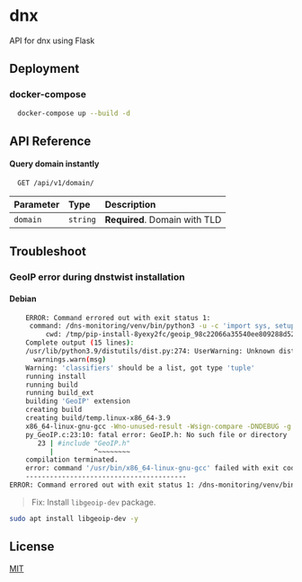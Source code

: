 # dnx
API for dnx using Flask

## Deployment

### docker-compose

```bash
  docker-compose up --build -d
```

## API Reference

#### Query domain instantly

```http
  GET /api/v1/domain/
```

| Parameter | Type     | Description                   |
| :-------- | :------- | :---------------------------- |
| `domain`  | `string` | **Required**. Domain with TLD |

## Troubleshoot

### GeoIP error during dnstwist installation

#### Debian

```bash
    ERROR: Command errored out with exit status 1:
     command: /dns-monitoring/venv/bin/python3 -u -c 'import sys, setuptools, tokenize; sys.argv[0] = '"'"'/tmp/pip-install-8yexy2fc/geoip_98c22066a35540ee809288d527a059e0/setup.py'"'"'; __file__='"'"'/tmp/pip-install-8yexy2fc/geoip_98c22066a35540ee809288d527a059e0/setup.py'"'"';f=getattr(tokenize, '"'"'open'"'"', open)(__file__);code=f.read().replace('"'"'\r\n'"'"', '"'"'\n'"'"');f.close();exec(compile(code, __file__, '"'"'exec'"'"'))' install --record /tmp/pip-record-r7vqlyng/install-record.txt --single-version-externally-managed --compile --install-headers /dns-monitoring/venv/include/site/python3.9/GeoIP
         cwd: /tmp/pip-install-8yexy2fc/geoip_98c22066a35540ee809288d527a059e0/
    Complete output (15 lines):
    /usr/lib/python3.9/distutils/dist.py:274: UserWarning: Unknown distribution option: 'bugtrack_url'
      warnings.warn(msg)
    Warning: 'classifiers' should be a list, got type 'tuple'
    running install
    running build
    running build_ext
    building 'GeoIP' extension
    creating build
    creating build/temp.linux-x86_64-3.9
    x86_64-linux-gnu-gcc -Wno-unused-result -Wsign-compare -DNDEBUG -g -fwrapv -O2 -Wall -g -fstack-protector-strong -Wformat -Werror=format-security -g -fwrapv -O2 -g -fstack-protector-strong -Wformat -Werror=format-security -Wdate-time -D_FORTIFY_SOURCE=2 -fPIC -I/dns-monitoring/venv/include -I/usr/include/python3.9 -c py_GeoIP.c -o build/temp.linux-x86_64-3.9/py_GeoIP.o
    py_GeoIP.c:23:10: fatal error: GeoIP.h: No such file or directory
       23 | #include "GeoIP.h"
          |          ^~~~~~~~~
    compilation terminated.
    error: command '/usr/bin/x86_64-linux-gnu-gcc' failed with exit code 1
    ----------------------------------------
ERROR: Command errored out with exit status 1: /dns-monitoring/venv/bin/python3 -u -c 'import sys, setuptools, tokenize; sys.argv[0] = '"'"'/tmp/pip-install-8yexy2fc/geoip_98c22066a35540ee809288d527a059e0/setup.py'"'"'; __file__='"'"'/tmp/pip-install-8yexy2fc/geoip_98c22066a35540ee809288d527a059e0/setup.py'"'"';f=getattr(tokenize, '"'"'open'"'"', open)(__file__);code=f.read().replace('"'"'\r\n'"'"', '"'"'\n'"'"');f.close();exec(compile(code, __file__, '"'"'exec'"'"'))' install --record /tmp/pip-record-r7vqlyng/install-record.txt --single-version-externally-managed --compile --install-headers /dns-monitoring/venv/include/site/python3.9/GeoIP Check the logs for full command output.

```

> Fix: Install `libgeoip-dev` package.

```bash
sudo apt install libgeoip-dev -y
```

## License

[MIT](LICENSE)
